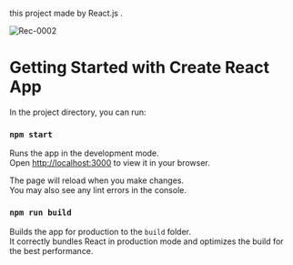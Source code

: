 this project made by React.js .

![Rec-0002](https://user-images.githubusercontent.com/105588751/232816897-1f8a7133-2610-4b33-8c4a-438f9fb76c7f.gif)


# Getting Started with Create React App


In the project directory, you can run:

### `npm start`

Runs the app in the development mode.\
Open [http://localhost:3000](http://localhost:3000) to view it in your browser.

The page will reload when you make changes.\
You may also see any lint errors in the console.

### `npm run build`

Builds the app for production to the `build` folder.\
It correctly bundles React in production mode and optimizes the build for the best performance.

